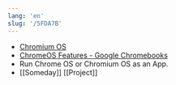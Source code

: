 ```yaml
---
lang: 'en'
slug: '/5FDA7B'
---
```


- [Chromium OS](https://www.chromium.org/chromium-os/)
- [ChromeOS Features - Google Chromebooks](https://www.google.com/chromebook/chrome-os/)
- Run Chrome OS or Chromium OS as an App.
- [[Someday]] [[Project]]
